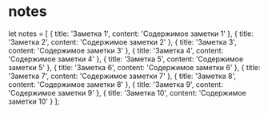 # notes

let notes = [
    { title: 'Заметка 1', content: 'Содержимое заметки 1' },
    { title: 'Заметка 2', content: 'Содержимое заметки 2' },
    { title: 'Заметка 3', content: 'Содержимое заметки 3' },
    { title: 'Заметка 4', content: 'Содержимое заметки 4' },
    { title: 'Заметка 5', content: 'Содержимое заметки 5' },
    { title: 'Заметка 6', content: 'Содержимое заметки 6' },
    { title: 'Заметка 7', content: 'Содержимое заметки 7' },
    { title: 'Заметка 8', content: 'Содержимое заметки 8' },
    { title: 'Заметка 9', content: 'Содержимое заметки 9' },
    { title: 'Заметка 10', content: 'Содержимое заметки 10' }
];
